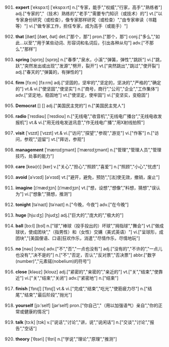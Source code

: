 901. **expert**
[ˈekspɜ:t]  [ˈekspɜ:rt]
n.["专家，能手","权威","行家，高手","熟练者"]  adj.["专家的","（技术）熟练的","老手","需要专门知识（或技术）的"]  vt.["以专家身份研究（或检查），像专家那样研究（或检查）","由专家审读（书籍等）"]  vi.["做专家工作，担任专家，成为高手（或能手）"]  

902. **that**
[ðæt]  [ðæt, ðət]
det.["那个，那"]  pron.["那个，那"]  conj.["多么","如此…以至","用于某些动词、形容词和名词后，引出各种从句"]  adv.["不那么","那样"]  

903. **spring**
[sprɪŋ]  [sprɪŋ]
n.["春季","泉水，小溪","弹簧，弹性","跳跃"]  vi.["跳，跃","突然发出或出现","发源","劈开，裂开"]  vt.["突然跳出","跳过","使开裂"]  adj.["春天的","弹簧的，有弹性的"]  

904. **firm**
[fɜ:m]  [fɜ:rm]
adj.["坚固的，坚牢的","坚定的，坚决的","严格的","确定的"]  vt.& vi.["使坚固","使坚实"]  n.["商号，商行","公司","企业","工作集体"]  adv.["坚定地，稳固地"]  vt.["使坚定，使牢固"]  vi.["变坚实，变稳固"]  

905. **Democrat**
[]  []
adj.["美国民主党的"]  n.["美国民主党人"]  

906. **radio**
[ˈreɪdiəʊ]  [ˈreɪdioʊ]
n.["无线电","收音机","无线电广播台","无线电收发报机"]  vt.& vi.["用无线电发送讯息","作无线电广播","用X射线拍照"]  

907. **visit**
[ˈvɪzɪt]  [ˈvɪzɪt]
vt.& vi.["访问","探望","参观","游览"]  vi.["作客"]  n.["访问，参观","逗留"]  vt.["拜访，参观"]  

908. **management**
[ˈmænɪdʒmənt]  [ˈmænɪdʒmənt]
n.["管理","管理人员","管理技巧，处事的能力"]  

909. **care**
[keə(r)]  [ker]
v.["关心","担心","照顾","喜爱"]  n.["照顾","小心","忧虑"]  

910. **avoid**
[əˈvɔɪd]  [əˈvɔɪd]
vt.["避开，避免，预防","[法]使无效，撤销，废止"]  

911. **imagine**
[ɪˈmædʒɪn]  [ɪˈmædʒɪn]
vt.["想，设想","想像","料想，猜想","误认为"]  vi.["想象","猜想，推测"]  

912. **tonight**
[təˈnaɪt]  [təˈnaɪt]
n.["今晚，今夜"]  adv.["在今晚"]  

913. **huge**
[hju:dʒ]  [hjudʒ]
adj.["巨大的","庞大的","极大的"]  

914. **ball**
[bɔ:l]  [bɔl]
n.["球","棒球（投手投出的）坏球","拇指球","舞会"]  vt.["做成球状，使成团块","（指男性）和（女性）交媾（美式英语）"]  vi.["呈球形，成团块","[美国俚语、口语]狂欢作乐，消遣","尽情作乐，尽情地玩"]  

915. **no**
[nəʊ]  [noʊ]
adv.["不","否","一点也没有"]  adj.["没有的","不许的","一点儿也没有","决不是的"]  n.["不","否定，否认","反对票","否决票"]  abbr.["数字(number)","元素锘(nobelium)的符号"]  

916. **close**
[kləʊz]  [kloʊz]
adj.["紧密的","亲密的","亲近的"]  vt.["关","结束","使靠近"]  vi.["关","结束","关闭"]  adv.["紧密地"]  n.["结束"]  

917. **finish**
[ˈfɪnɪʃ]  [ˈfɪnɪʃ]
vt.& vi.["完成","结束","吃光","使筋疲力尽"]  n.["结尾","结束","最后阶段","抛光"]  

918. **yourself**
[jɔ:ˈself]  [jərˈself]
pron.["你自己","（用以加强语气）亲自","你的正常或健康的情况"]  

919. **talk**
[tɔ:k]  [tɔk]
v.["说话","讨论","讲，说","说闲话"]  n.["交谈","讨论","报告","空话"]  

920. **theory**
[ˈθɪəri]  [ˈθɪri]
n.["学说","理论","原理","推测"]  

